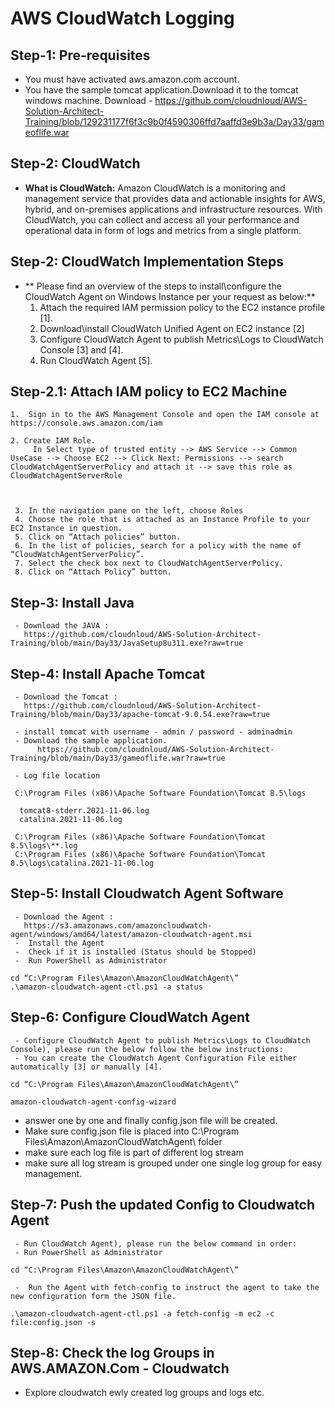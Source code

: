 # AWS CloudWatch Logging

## Step-1: Pre-requisites
- You must have activated aws.amazon.com account.
- You have the sample tomcat application.Download it to the tomcat windows machine.
  Download -  https://github.com/cloudnloud/AWS-Solution-Architect-Training/blob/129231177f6f3c9b0f4590306ffd7aaffd3e9b3a/Day33/gameoflife.war

 
## Step-2: CloudWatch
 - **What is CloudWatch:** Amazon CloudWatch is a monitoring and management service that provides data and actionable insights for AWS, hybrid, and on-premises applications and infrastructure resources. With CloudWatch, you can collect and access all your performance and operational data in form of logs and metrics from a single platform. 

## Step-2: CloudWatch Implementation Steps
 - ** Please find an overview of the steps to install\configure the CloudWatch Agent on Windows Instance per your request as below:**
     1.	Attach the required IAM permission policy to the EC2 instance profile [1].
     2.	Download\install CloudWatch Unified Agent on EC2 instance [2]
     3.	Configure CloudWatch Agent to publish Metrics\Logs to CloudWatch Console [3] and [4].
     4.	Run CloudWatch Agent [5].


## Step-2.1: Attach IAM policy to EC2 Machine

	1.	Sign in to the AWS Management Console and open the IAM console at https://console.aws.amazon.com/iam 
	
	2. Create IAM Role.
         In Select type of trusted entity --> AWS Service --> Common UseCase --> Choose EC2 --> Click Next: Permissions --> search CloudWatchAgentServerPolicy and attach it --> save this role as CloudWatchAgentServerRole
  

     
     3.	In the navigation pane on the left, choose Roles
     4.	Choose the role that is attached as an Instance Profile to your EC2 Instance in question.
     5.	Click on “Attach policies” button.
     6.	In the list of policies, search for a policy with the name of “CloudWatchAgentServerPolicy”.
     7.	Select the check box next to CloudWatchAgentServerPolicy. 
     8.	Click on “Attach Policy” button.


## Step-3: Install Java
     - Download the JAVA :
       https://github.com/cloudnloud/AWS-Solution-Architect-Training/blob/main/Day33/JavaSetup8u311.exe?raw=true
	   

## Step-4: Install Apache Tomcat
     - Download the Tomcat :
       https://github.com/cloudnloud/AWS-Solution-Architect-Training/blob/main/Day33/apache-tomcat-9.0.54.exe?raw=true
	   
     - install tomcat with username - admin / password - adminadmin
	 - Download the sample application.
	      https://github.com/cloudnloud/AWS-Solution-Architect-Training/blob/main/Day33/gameoflife.war?raw=true

     - Log file location
	 
	 C:\Program Files (x86)\Apache Software Foundation\Tomcat 8.5\logs

      tomcat8-stderr.2021-11-06.log
      catalina.2021-11-06.log

     C:\Program Files (x86)\Apache Software Foundation\Tomcat 8.5\logs\**.log
     C:\Program Files (x86)\Apache Software Foundation\Tomcat 8.5\logs\catalina.2021-11-06.log


## Step-5: Install Cloudwatch Agent Software

     - Download the Agent :
       https://s3.amazonaws.com/amazoncloudwatch-agent/windows/amd64/latest/amazon-cloudwatch-agent.msi 
     - 	Install the Agent
     - 	Check if it is installed (Status should be Stopped)
     -  Run PowerShell as Administrator
```
cd “C:\Program Files\Amazon\AmazonCloudWatchAgent\”
.\amazon-cloudwatch-agent-ctl.ps1 -a status
```

## Step-6: Configure CloudWatch Agent

     - Configure CloudWatch Agent to publish Metrics\Logs to CloudWatch Console), please run the below follow the below instructions:
     - You can create the CloudWatch Agent Configuration File either automatically [3] or manually [4].


```
cd “C:\Program Files\Amazon\AmazonCloudWatchAgent\”

amazon-cloudwatch-agent-config-wizard 
```



- answer one by one and finally config.json file will be created.
- Make sure config.json file is placed into C:\Program Files\Amazon\AmazonCloudWatchAgent\ folder
- make sure each log file is part of different log stream
- make sure all log stream is grouped under one single log group for easy management.

## Step-7: Push the updated Config to Cloudwatch Agent


     - Run CloudWatch Agent), please run the below command in order:
     - Run PowerShell as Administrator
```
cd “C:\Program Files\Amazon\AmazonCloudWatchAgent\”
```

     -	Run the Agent with fetch-config to instruct the agent to take the new configuration form the JSON file.
```
.\amazon-cloudwatch-agent-ctl.ps1 -a fetch-config -m ec2 -c file:config.json -s
```




## Step-8: Check the log Groups in AWS.AMAZON.Com - Cloudwatch

-  Explore cloudwatch ewly created log groups and logs etc.